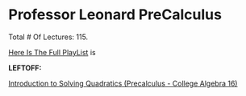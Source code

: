 # Professor Leonard PreCalculus

Total # Of Lectures: 115.

[Here Is The Full PlayList](https://www.youtube.com/playlist?list=PLDesaqWTN6ESsmwELdrzhcGiRhk5DjwLP)
is

**LEFTOFF:**

[Introduction to Solving Quadratics (Precalculus - College Algebra 16)](https://www.youtube.com/watch?v=OIEkJaPgjKs)
